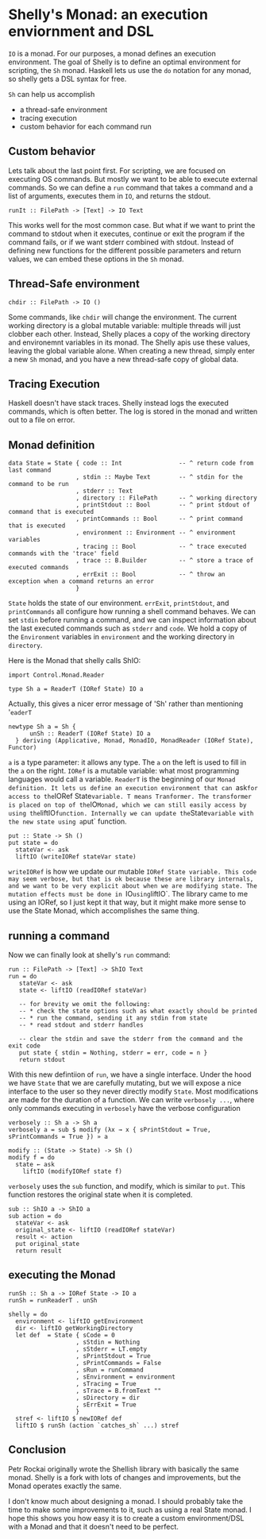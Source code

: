 # Shelly's Monad: an execution enviornment and DSL

`IO` is a monad. For our purposes, a monad defines an execution environment.
The goal of Shelly is to define an optimal environment for scripting, the `Sh` monad.
Haskell lets us use the `do` notation for any monad, so shelly gets a DSL syntax for free.

`Sh` can help us accomplish
* a thread-safe environment
* tracing execution
* custom behavior for each command run


## Custom behavior

Lets talk about the last point first. For scripting, we are focused on executing OS commands. But mostly we want to be able to execute external commands. So we can define a `run` command that takes a command and a list of arguments, executes them in `IO`, and returns the stdout.

~~~~~~~~ {.hs}
runIt :: FilePath -> [Text] -> IO Text
~~~~~~~~

This works well for the most common case. But what if we want to print the command to stdout when it executes, continue or exit the program if the command fails, or if we want stderr combined with stdout. Instead of defining new functions for the different possible parameters and return values, we can embed these options in the `Sh` monad.


## Thread-Safe environment

~~~~~~~~ {.hs}
chdir :: FilePath -> IO ()
~~~~~~~~

Some commands, like `chdir` will change the environment.
The current working directory is a global mutable variable: multiple threads will just clobber each other.
Instead, Shelly places a copy of the working directory and environemnt variables in its monad.
The Shelly apis use these values, leaving the global variable alone.
When creating a new thread, simply enter a new `Sh` monad, and you have a new thread-safe copy of global data.


## Tracing Execution

Haskell doesn't have stack traces.
Shelly instead logs the executed commands, which is often better.
The log is stored in the monad and written out to a file on error.



## Monad definition

~~~~~~~~ {.hs}
data State = State { code :: Int                -- ^ return code from last command
                   , stdin :: Maybe Text        -- ^ stdin for the command to be run
                   , stderr :: Text
                   , directory :: FilePath      -- ^ working directory
                   , printStdout :: Bool        -- ^ print stdout of command that is executed
                   , printCommands :: Bool      -- ^ print command that is executed
                   , environment :: Environment -- ^ environment variables
                   , tracing :: Bool            -- ^ trace executed commands with the 'trace' field
                   , trace :: B.Builder         -- ^ store a trace of executed commands
                   , errExit :: Bool            -- ^ throw an exception when a command returns an error
                   }
~~~~~~~~

`State` holds the state of our environment. `errExit`, `printStdout`, and `printCommands` all configure how running a shell command behaves.
We can set `stdin` before running a command, and we can inspect information about the last executed commands such as `stderr` and `code`.
We hold a copy of the `Environment` variables in `environment` and the working directory in `directory`.

Here is the Monad that shelly calls ShIO:

~~~~~~~~ {.hs}
import Control.Monad.Reader

type Sh a = ReaderT (IORef State) IO a
~~~~~~~~


Actually, this gives a nicer error message of 'Sh' rather than mentioning '`eaderT`

~~~~~~~~ {.hs}
newtype Sh a = Sh {
      unSh :: ReaderT (IORef State) IO a
  } deriving (Applicative, Monad, MonadIO, MonadReader (IORef State), Functor)
~~~~~~~~

`a` is a type parameter: it allows any type. The `a` on the left is used to fill in the `a` on the right.
`IORef` is a mutable variable: what most programming languages would call a variable.
`ReaderT` is the beginning of our `Monad definition. It lets us define an execution environment that can `ask` for access to the `IORef State` variable. T means Tranformer. The transformer is placed on top of the `IO` Monad, which we can still easily access by using the `liftIO` function. Internally we can update the `State` variable with the new state using a `put` function.

~~~~~~~~ {.hs}
put :: State -> Sh ()
put state = do
  stateVar <- ask
  liftIO (writeIORef stateVar state)
~~~~~~~~

`writeIORef` is how we update our mutable `IORef State variable.
This code may seem verbose, but that is ok because these are library internals, and we want to be very explicit about when we are modifying state. The mutation effects must be done in `IO` using `liftIO`.
The library came to me using an IORef, so I just kept it that way, but it might make more sense to use the State Monad, which accomplishes the same thing.


## running a command

Now we can finally look at shelly's `run` command:

~~~~~~~~ {.hs}
run :: FilePath -> [Text] -> ShIO Text
run = do
   stateVar <- ask
   state <- liftIO (readIORef stateVar)

   -- for brevity we omit the following:
   -- * check the state options such as what exactly should be printed
   -- * run the command, sending it any stdin from state
   -- * read stdout and stderr handles

   -- clear the stdin and save the stderr from the command and the exit code
   put state { stdin = Nothing, stderr = err, code = n }
   return stdout
~~~~~~~~

With this new defintiion of `run`, we have a single interface.
Under the hood we have `State` that we are carefully mutating, but we will expose a nice interface to the user so they never directly modify `State`. Most modifications are made for the duration of a function. We can write `verbosely ...`, where only commands executing in `verbosely` have the verbose configuration

~~~~~~~~ {.hs}
verbosely :: Sh a -> Sh a
verbosely a = sub $ modify (λx → x { sPrintStdout = True, sPrintCommands = True }) » a

modify :: (State -> State) -> Sh ()
modify f = do
  state ← ask
    liftIO (modifyIORef state f)
~~~~~~~~

`verbosely` uses the `sub` function, and modify, which is similar to `put`.
This function restores the original state when it is completed.

~~~~~~~~ {.hs}
sub :: ShIO a -> ShIO a
sub action = do
  stateVar <- ask
  original_state <- liftIO (readIORef stateVar)
  result <- action
  put original_state
  return result
~~~~~~~~

## executing the Monad

~~~~~~~~ {.hs}
runSh :: Sh a -> IORef State -> IO a
runSh = runReaderT . unSh

shelly = do
  environment <- liftIO getEnvironment
  dir <- liftIO getWorkingDirectory
  let def  = State { sCode = 0
                   , sStdin = Nothing
                   , sStderr = LT.empty
                   , sPrintStdout = True
                   , sPrintCommands = False
                   , sRun = runCommand
                   , sEnvironment = environment
                   , sTracing = True
                   , sTrace = B.fromText ""
                   , sDirectory = dir
                   , sErrExit = True
                   }
  stref <- liftIO $ newIORef def
  liftIO $ runSh (action `catches_sh` ...) stref
~~~~~~~~


## Conclusion

Petr Rockai originally wrote the Shellish library with basically the same monad.
Shelly is a fork with lots of changes and improvements, but the Monad operates exactly the same.

I don't know much about designing a monad. I should probably take the time to make some improvements to it, such as using a real State monad.
I hope this shows you how easy it is to create a custom environment/DSL with a Monad and that it doesn't need to be perfect.
